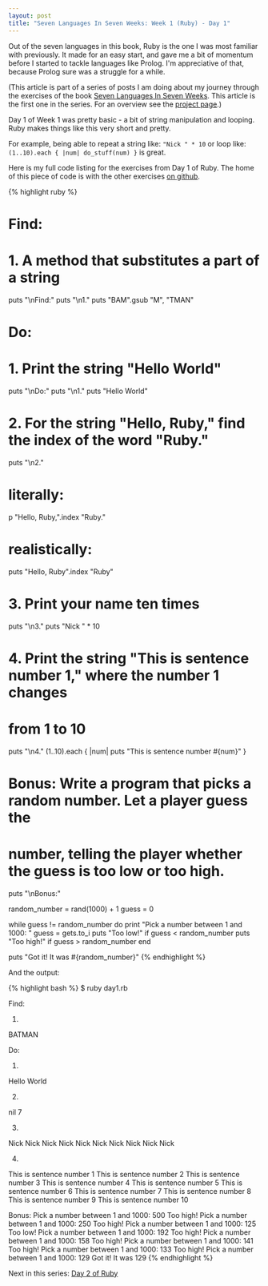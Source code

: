 ```yaml
---
layout: post
title: "Seven Languages In Seven Weeks: Week 1 (Ruby) - Day 1"
---
```


Out of the seven languages in this book, Ruby is the one I was most familiar
with previously. It made for an easy start, and gave me a bit of momentum before
I started to tackle languages like Prolog. I'm appreciative of that, because
Prolog sure was a struggle for a while.

<div class="interjection"><p>
(This article is part of a series of posts I am doing about my journey through the exercises of the book <a href="http://pragprog.com/book/btlang/seven-languages-in-seven-weeks">Seven Languages In Seven Weeks</a>. This article is the first one in the series. For an overview see the <a href="http://localhost:4000/projects/seven-languages-in-seven-weeks/">project page</a>.)
</p></div>

Day 1 of Week 1 was pretty basic - a bit of string manipulation and looping.
Ruby makes things like this very short and pretty. 

For example, being able to
repeat a string like: `"Nick " * 10` or loop like: 
`(1..10).each { |num| do_stuff(num) }` is great.

Here is my full code listing for the exercises from Day 1 of Ruby. The home of this piece of code is with the other exercises [on github](https://github.com/nickknw/seven-languages-in-seven-weeks/blob/master/week-1-ruby/day1.rb).

{% highlight ruby %}
# Find:
# 1. A method that substitutes a part of a string
puts "\nFind:"
puts "\n1."
puts "BAM".gsub "M", "TMAN"


# Do:
# 1. Print the string "Hello World"
puts "\nDo:"
puts "\n1."
puts "Hello World"

# 2. For the string "Hello, Ruby," find the index of the word "Ruby."
puts "\n2."
# literally:
p "Hello, Ruby,".index "Ruby."
# realistically:
puts "Hello, Ruby".index "Ruby"

# 3. Print your name ten times
puts "\n3."
puts "Nick " * 10

# 4. Print the string "This is sentence number 1," where the number 1 changes
# from 1 to 10
puts "\n4."
(1..10).each { |num| puts "This is sentence number #{num}" }

# Bonus: Write a program that picks a random number. Let a player guess the
# number, telling the player whether the guess is too low or too high.
puts "\nBonus:"

random_number = rand(1000) + 1
guess = 0

while guess != random_number do
    print "Pick a number between 1 and 1000: "
    guess = gets.to_i
    puts "Too low!" if guess < random_number
    puts "Too high!" if guess > random_number
end

puts "Got it! It was #{random_number}"
{% endhighlight %}


And the output:


{% highlight bash %}
$ ruby day1.rb

Find:

1.
BATMAN

Do:

1.
Hello World

2.
nil
7

3.
Nick Nick Nick Nick Nick Nick Nick Nick Nick Nick 

4.
This is sentence number 1
This is sentence number 2
This is sentence number 3
This is sentence number 4
This is sentence number 5
This is sentence number 6
This is sentence number 7
This is sentence number 8
This is sentence number 9
This is sentence number 10

Bonus:
Pick a number between 1 and 1000: 500
Too high!
Pick a number between 1 and 1000: 250
Too high!
Pick a number between 1 and 1000: 125
Too low!
Pick a number between 1 and 1000: 192
Too high!
Pick a number between 1 and 1000: 158
Too high!
Pick a number between 1 and 1000: 141
Too high!
Pick a number between 1 and 1000: 133
Too high!
Pick a number between 1 and 1000: 129
Got it! It was 129
{% endhighlight %}

Next in this series: [Day 2 of Ruby](/blog/2011/12/04/seven-languages-week-1-day-2/)
